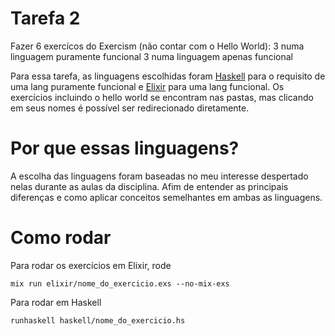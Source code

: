 # Tarefa 2

Fazer 6 exercícos do Exercism (não contar com o Hello World): 
3 numa linguagem puramente funcional
3 numa linguagem apenas funcional

Para essa tarefa, as linguagens escolhidas foram
[Haskell](tarefa-2/haskell/) para o requisito de uma lang puramente funcional e [Elixir](tarefa-2/elixir/) para uma lang funcional. Os exercícios incluindo o hello world se encontram nas pastas, mas clicando em seus nomes é possível ser redirecionado diretamente.

# Por que essas linguagens?

A escolha das linguagens foram baseadas no meu interesse despertado nelas durante as aulas da disciplina. Afim de entender as principais diferenças e como aplicar conceitos semelhantes em ambas as linguagens.


# Como rodar

Para rodar os exercícios em Elixir, rode


`mix run elixir/nome_do_exercicio.exs --no-mix-exs`


Para rodar em Haskell


`runhaskell haskell/nome_do_exercicio.hs`

